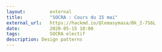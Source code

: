 ```yaml
---
layout:         external
title:          "SOCRA : Cours du 15 mai"
external_url:   https://hackmd.io/@lemasymasa/Bk_2-7S6L
date:           2020-05-15 10:00
tags:           SOCRA electif
description: Design patterns
---
```

